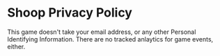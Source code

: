 # Shoop Privacy Policy 

This game doesn't take your email address, or any other Personal Identifying Information. 
There are no tracked anlaytics for game events, either. 
